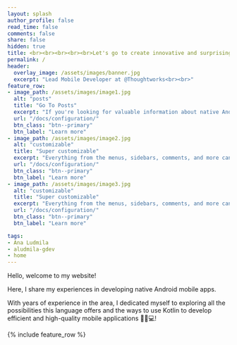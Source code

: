 ```yaml
---
layout: splash
author_profile: false
read_time: false
comments: false
share: false
hidden: true
title: <br><br><br><br><br>Let's go to create innovative and surprising mobile solutions!
permalink: /
header:
  overlay_image: /assets/images/banner.jpg
  excerpt: "Lead Mobile Developer at @Thoughtworks<br><br>"
feature_row:
- image_path: /assets/images/image1.jpg
  alt: "posts"
  title: "Go To Posts"
  excerpt: "If you're looking for valuable information about native Android mobile app development, you've come to the right place! I cover everything from basic concepts to more advanced techniques, bringing insights and useful tips that can be immediately applied to your project."
  url: "/docs/configuration/"
  btn_class: "btn--primary"
  btn_label: "Learn more"
- image_path: /assets/images/image2.jpg
  alt: "customizable"
  title: "Super customizable"
  excerpt: "Everything from the menus, sidebars, comments, and more can be configured or set with YAML Front Matter."
  url: "/docs/configuration/"
  btn_class: "btn--primary"
  btn_label: "Learn more"
- image_path: /assets/images/image3.jpg
  alt: "customizable"
  title: "Super customizable"
  excerpt: "Everything from the menus, sidebars, comments, and more can be configured or set with YAML Front Matter."
  url: "/docs/configuration/"
  btn_class: "btn--primary"
  btn_label: "Learn more"

tags:
- Ana Ludmila
- aludmila-gdev
- home
---
```


Hello, welcome to my website!

Here, I share my experiences in developing native Android mobile apps.

With years of experience in the area, I dedicated myself to exploring all the possibilities this language offers and the ways to use Kotlin to develop efficient and high-quality mobile applications 🚀📱💻!

{% include feature_row %}

